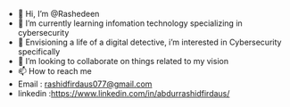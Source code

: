 - 👋 Hi, I’m @Rashedeen
- 🌱 I’m currently learning infomation technology specializing in cybersecurity
- 👀 Envisioning a life of a digital detective, i’m interested in Cybersecurity specifically
- 💞️ I’m looking to collaborate on things related to my vision 
- 📫 How to reach me
- Email : rashidfirdaus077@gmail.com
- linkedin :https://www.linkedin.com/in/abdurrashidfirdaus/

<!---
Rashedeen/Rashedeen is a ✨ special ✨ repository because its `README.md` (this file) appears on your GitHub profile.
You can click the Preview link to take a look at your changes.
--->
